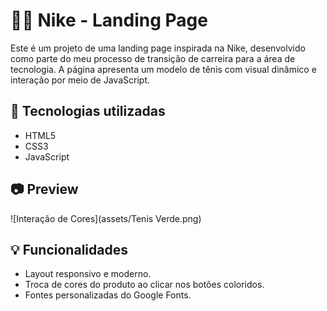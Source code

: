 # 🏃‍♀️ Nike - Landing Page

Este é um projeto de uma landing page inspirada na Nike, desenvolvido como parte do meu processo de transição de carreira para a área de tecnologia. A página apresenta um modelo de tênis com visual dinâmico e interação por meio de JavaScript.

## 🚀 Tecnologias utilizadas

- HTML5
- CSS3
- JavaScript

## 📷 Preview


![Interação de Cores](assets/Tenis Verde.png)


## 💡 Funcionalidades

- Layout responsivo e moderno.
- Troca de cores do produto ao clicar nos botões coloridos.
- Fontes personalizadas do Google Fonts.




